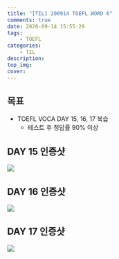 ```yaml
---
title: "[TIL] 200914 TOEFL WORD 6"
comments: true
date: 2020-09-14 15:55:29
tags: 
    - TOEFL
categories: 
    - TIL
description:
top_img:
cover:
---
```

## 목표
- TOEFL VOCA DAY 15, 16, 17 복습
    - 테스트 후 정답률 90% 이상

## DAY 15 인증샷
![]({{site.img_path}}/2020-09-14-TIL-200914-TOEFL-WORD-6/Day15.png)

## DAY 16 인증샷
![]({{site.img_path}}/2020-09-14-TIL-200914-TOEFL-WORD-6/Day16.png)

## DAY 17 인증샷
![]({{site.img_path}}/2020-09-14-TIL-200914-TOEFL-WORD-6/Day17.png)
